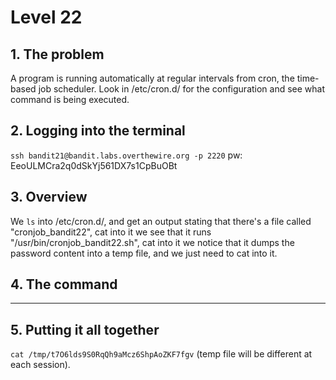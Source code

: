 # Level 22

## 1. The problem

A program is running automatically at regular intervals from cron, the time-based job scheduler. Look in /etc/cron.d/ for the configuration and see what command is being executed.

## 2. Logging into the terminal

`ssh bandit21@bandit.labs.overthewire.org -p 2220`
pw: EeoULMCra2q0dSkYj561DX7s1CpBuOBt

## 3. Overview

We `ls` into /etc/cron.d/, and get an output stating that there's a file called "cronjob_bandit22", cat into it we see that it runs "/usr/bin/cronjob_bandit22.sh", cat into it we notice that it dumps the password content into a temp file, and we just need to cat into it.

## 4. The command

--------

## 5. Putting it all together

`cat /tmp/t7O6lds9S0RqQh9aMcz6ShpAoZKF7fgv` (temp file will be different at each session).
